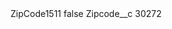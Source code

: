 <?xml version="1.0" encoding="UTF-8"?>
<CustomMetadata xmlns="http://soap.sforce.com/2006/04/metadata" xmlns:xsi="http://www.w3.org/2001/XMLSchema-instance" xmlns:xsd="http://www.w3.org/2001/XMLSchema">
    <label>ZipCode1511</label>
    <protected>false</protected>
    <values>
        <field>Zipcode__c</field>
        <value xsi:type="xsd:string">30272</value>
    </values>
</CustomMetadata>
